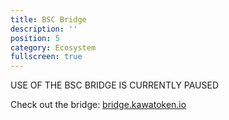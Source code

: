 ```yaml
---
title: BSC Bridge
description: ''
position: 5
category: Ecosystem
fullscreen: true
---
```


<alert type="danger" class="shadow-md">

<div class="sm:text-sm text-lg dark:text-white font-bold">USE OF THE BSC BRIDGE IS CURRENTLY PAUSED</div>

</alert>


<span class="text-xl">Check out the bridge: [bridge.kawatoken.io](bridge.kawatoken.io)</span>
